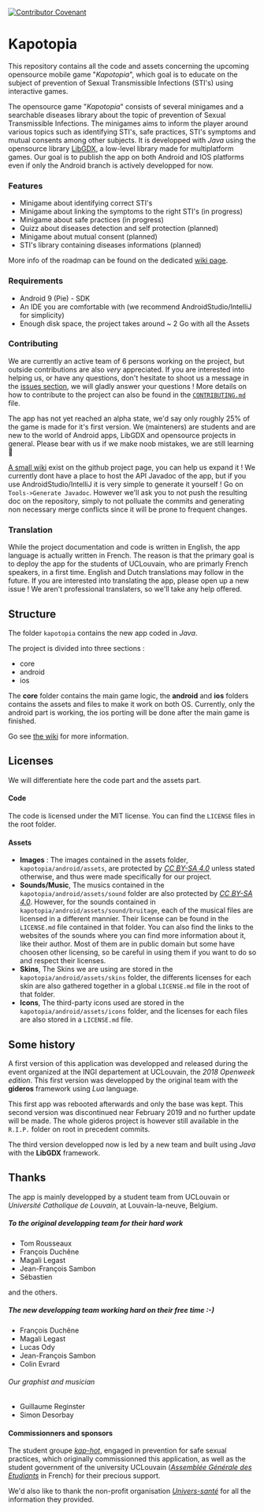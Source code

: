 [![Contributor Covenant](https://img.shields.io/badge/Contributor%20Covenant-v2.0%20adopted-ff69b4.svg)](code_of_conduct.md)
# Kapotopia

This repository contains all the code and assets concerning the upcoming opensource mobile game "*Kapotopia*", which goal is to educate on the subject of prevention of Sexual Transmissible Infections (STI's) using interactive games.

The opensource game "*Kapotopia*" consists of several minigames and a searchable diseases library about the topic of prevention of Sexual Transmissible Infections. The minigames aims to inform the player around various topics such as identifying STI's, safe practices, STI's symptoms and mutual consents among other subjects. It is developped with *Java* using the opensource library [LibGDX](https://github.com/libgdx/libgdx), a low-level library made for multiplatform games. Our goal is to publish the app on both Android and IOS platforms even if only the Android branch is actively developped for now.

### Features

- Minigame about identifying correct STI's
- Minigame about linking the symptoms to the right STI's      (in progress)
- Minigame about safe practices                               (in progress)
- Quizz about diseases detection and self protection          (planned)
- Minigame about mutual consent                               (planned)
- STI's library containing diseases informations              (planned)

More info of the roadmap can be found on the dedicated [wiki page](https://github.com/OpenWeek/app-for-a-KAP/wiki/roadmap).

### Requirements

- Android 9 (Pie) - SDK
- An IDE you are comfortable with (we recommend AndroidStudio/IntelliJ for simplicity)
- Enough disk space, the project takes around ~ 2 Go with all the Assets

### Contributing

We are currently an active team of 6 persons working on the project, but outside contributions are also *very* appreciated. If you are interested into helping us, or have any questions, don't hesitate to shoot us a message in the [issues section](https://github.com/OpenWeek/app-for-a-KAP/issues/new), we will gladly answer your questions ! More details on how to contribute to the project can also be found in the [```CONTRIBUTING.md```](docs/CONTRIBUTING.md) file.

The app has not yet reached an alpha state, we'd say only roughly 25% of the game is made for it's first version. We (mainteners) are students and are new to the world of Android apps, LibGDX and opensource projects in general. Please bear with us if we make noob mistakes, we are still learning :pray:

[A small wiki](https://github.com/OpenWeek/app-for-a-KAP/wiki) exist on the github project page, you can help us expand it !
We currently dont have a place to host the API Javadoc of the app, but if you use AndroidStudio/IntelliJ it is very simple to generate it yourself ! Go on ```Tools->Generate Javadoc```. However we'll ask you to not push the resulting doc on the repository, simply to not polluate the commits and generating non necessary merge conflicts since it will be prone to frequent changes.

### Translation

While the project documentation and code is written in English, the app language is actually written in French. The reason is that the primary goal is to deploy the app for the students of UCLouvain, who are primarly French speakers, in a first time. English and Dutch translations may follow in the future. If you are interested into translating the app, please open up a new issue ! We aren't professional translaters, so we'll take any help offered.

## Structure

The folder ```kapotopia``` contains the new app coded in *Java*.

The project is divided into three sections :
* core
* android
* ios

The **core** folder contains the main game logic, the **android** and **ios** folders contains the assets and files to make it work on both OS. Currently, only the android part is working, the ios porting will be done after the main game is finished.

Go see [the wiki](https://github.com/OpenWeek/app-for-a-KAP/wiki) for more information.

## Licenses

We will differentiate here the code part and the assets part.

#### Code
The code is licensed under the MIT license. You can find the ```LICENSE``` files in the root folder.

#### Assets

- **Images** : The images contained in the assets folder, ```kapotopia/android/assets```, are protected by [*CC BY-SA 4.0*](https://creativecommons.org/licenses/by-sa/4.0/legalcode.txt) unless stated otherwise, and thus were made specifically for our project.
- **Sounds/Music**, The musics contained in the ```kapotopia/android/assets/sound``` folder are also protected by [*CC BY-SA 4.0*](https://creativecommons.org/licenses/by-sa/4.0/legalcode.txt). However, for the sounds contained in ```kapotopia/android/assets/sound/bruitage```, each of the musical files are licensed in a different mannier. Their license can be found in the ```LICENSE.md``` file contained in that folder. You can also find the links to the websites of the sounds where you can find more information about it, like their author. Most of them are in public domain but some have choosen other licensing, so be careful in using them if you want to do so and respect their licenses.
- **Skins**, The Skins we are using are stored in the ```kapotopia/android/assets/skins``` folder, the differents licenses for each skin are also gathered together in a global ```LICENSE.md``` file in the root of that folder.
- **Icons**, The third-party icons used are stored in the ```kapotopia/android/assets/icons``` folder, and the licenses for each files are also stored in a ```LICENSE.md``` file.

## Some history

A first version of this application was developped and released during the event organized at the INGI departement at UCLouvain, the *2018 Openweek edition*. This first version was developped by the original team with the **gideros** framework using *Lua* language.

This first app was rebooted afterwards and only the base was kept. This second version was discontinued near February 2019 and no further update will be made. The whole gideros project is however still available in the ```R.I.P.``` folder on root in precedent commits.

The third version developped now is led by a new team and built using *Java* with the **LibGDX** framework.

## Thanks
The app is mainly developped by a student team from UCLouvain or *Université Catholique de Louvain*, at Louvain-la-neuve, Belgium.
##### To the original developping team for their hard work
* Tom Rousseaux
* François Duchêne
* Magali Legast
* Jean-François Sambon
* Sébastien

and the others.

##### The new developping team working hard on their free time :-)
* François Duchêne
* Magali Legast
* Lucas Ody
* Jean-François Sambon
* Colin Evrard

###### Our graphist and musician
* Guillaume Reginster
* Simon Desorbay

#### Commissionners and sponsors
The student groupe [*kap-hot*](https://www.facebook.com/KapHot16/), engaged in prevention for safe sexual practices, which originally commissionned this application, as well as the student government of the university UCLouvain ([*Assemblée Générale des Etudiants*](https://www.aglouvain.be/site2/) in French) for their precious support.

We'd also like to thank the non-profit organisation [*Univers-santé*](https://www.univers-sante.be/) for all the information they provided.
